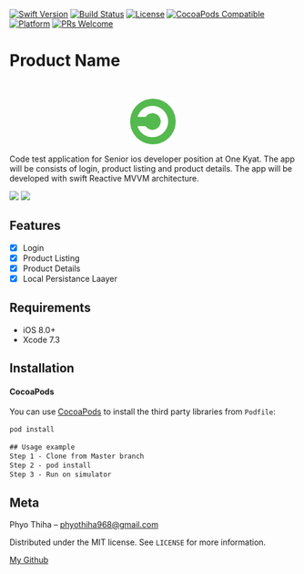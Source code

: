 [![Swift Version][swift-image]][swift-url]
[![Build Status][travis-image]][travis-url]
[![License][license-image]][license-url]
[![CocoaPods Compatible](https://img.shields.io/cocoapods/v/EZSwiftExtensions.svg)](https://img.shields.io/cocoapods/v/LFAlertController.svg)  
[![Platform](https://img.shields.io/cocoapods/p/LFAlertController.svg?style=flat)](http://cocoapods.org/pods/LFAlertController)
[![PRs Welcome](https://img.shields.io/badge/PRs-welcome-brightgreen.svg?style=flat-square)](http://makeapullrequest.com)

# Product Name
<br />
<p align="center">
  <a href="https://www.onekyat.com">
    <img src="logo.png" alt="Logo" width="80" height="80">
  </a>
  <p align="left">
    Code test application for Senior ios developer position at One Kyat.
    The app will be consists of login, product listing and product details.
    The app will be developed with swift Reactive MVVM architecture.
  </p>
</p>

<p align="row">
<img src= "https://media.giphy.com/media/HYOlBKJBqgAfe/giphy.gif" width="400" >
<img src= "https://media.giphy.com/media/HYOlBKJBqgAfe/giphy.gif" width="400" >
</p>

## Features

- [x] Login
- [x] Product Listing
- [x] Product Details
- [x] Local Persistance Laayer

## Requirements

- iOS 8.0+
- Xcode 7.3

## Installation

#### CocoaPods
You can use [CocoaPods](http://cocoapods.org/) to install the third party libraries from `Podfile`:

```ruby
pod install
```
```
## Usage example
Step 1 - Clone from Master branch
Step 2 - pod install
Step 3 - Run on simulator
```

## Meta

Phyo Thiha – phyothiha968@gmail.com

Distributed under the MIT license. See ``LICENSE`` for more information.

[My Github](https://github.com/thihaphyo/)

[swift-image]:https://img.shields.io/badge/swift-5.0-orange.svg
[swift-url]: https://swift.org/
[license-image]: https://img.shields.io/badge/License-MIT-blue.svg
[license-url]: LICENSE
[travis-image]: https://img.shields.io/travis/dbader/node-datadog-metrics/master.svg?style=flat-square
[travis-url]: https://travis-ci.org/dbader/node-datadog-metrics
[codebeat-image]: https://codebeat.co/badges/c19b47ea-2f9d-45df-8458-b2d952fe9dad
[codebeat-url]: https://codebeat.co/projects/github-com-vsouza-awesomeios-com
